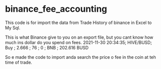 # binance_fee_accounting
This code is for import the data from Trade History of binance in Excel to My Sql.

This is what Binance give to you on an export file, but you cant know how much ins dollar do you spend on fees.
2021-11-30 20:34:35; HIVE/BUSD; Buy ; 2.666	; 76	; 0 ; BNB ;	202.616 BUSD

So e made the code to import anda search the price o fee in the coin at teh time of trade.
